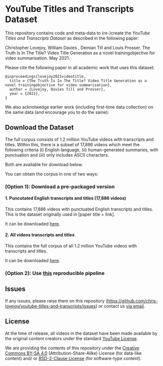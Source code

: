 # YouTube Titles and Transcripts Dataset

This repository contains code and meta-data to (re-)create the *YouTube Titles and Transcripts Dataset* as described in the following paper:

Christopher Lovejoy, William Davies , Demian Till and Louis Prosser. The Truth Is In The Title? Video Title Generation as a novel trainingobjective for video summarisation. May 2021.


Please cite the following paper in all academic work that uses this dataset:

```
@inproceedings{lovejoy2021videotitle,
  title = {The Truth Is In The Title? Video Title Generation as a novel trainingobjective for video summarisation},
  author = {Lovejoy, Davies Till and Prosser},
  year = {2021},
}
```


We also acknolwedge earlier work (including first-time data collection) on the same data (and encourage you to do the same):

<!-- [link to original YouTube100M dataset paper] -->



## Download the Dataset

The full corpus consists of 1.2 million YouTube videos with transcripts and titles. Within this, there is a subset of 17,886 videos which meet the following criteria (i) English language, (ii) human-generated summaries, with punctuation and (iii) only includes ASCII characters.

Both are available for download below.

<!-- TODO: add further description of the dataset; columns, etc -->


You can obtain the corpus in one of two ways:

### (Option 1): Download a pre-packaged version

#### 1. Puncutated English transcripts and titles (17,886 videos)

This contains 17,886 videos with punctuated English transcripts and titles. This is the dataset originally used in [paper title + link].

It can be downloaded [here](https://drive.google.com/uc?export=download&id=1iIdTK7mkzDmz7lYcZrcoEPpTIYYLTqoh).


#### 2. All videos transcripts and titles

This contains the full corpus of all 1.2 million YouTube videos with transcripts and titles. 

It can be downloaded [here](https://drive.google.com/uc?export=download&id=1K2fuVNHTK3IKQr3_I3Z0khQ-ss09WBYA).



### (Option 2): Use [this](https://github.com/chris-lovejoy/youtube-titles-and-transcripts/tree/main/reproduce#reproducible-pipeline-for-youtube-titles-and-transcripts) reproducible pipeline

<!-- TO DO: add link to subfolder README.md which walks through this -->



## Issues

If any issues, please raise them on this repository (https://github.com/chris-lovejoy/youtube-titles-and-transcripts/issues) or contact us [via email](mailto:snlpgroup0@gmail.com).


## License
At the time of release, all videos in the dataset have been made available by the original content creators under the standard [YouTube License](https://www.youtube.com/static?template=terms).

We are providing the contents of this repository under the [Creative Commons BY-SA 4.0](https://creativecommons.org/licenses/by-sa/4.0/) (Attribution-Share-Alike) License (for data-like content) and/ or [BSD-2-Clause License](https://opensource.org/licenses/BSD-2-Clause) (for software-type content).

